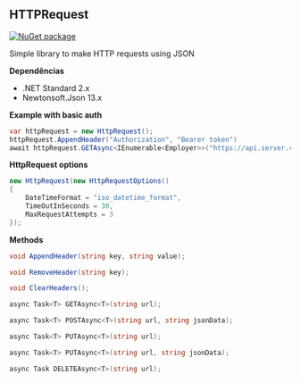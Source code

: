 ﻿## HTTPRequest
[![NuGet package](https://buildstats.info/nuget/HTTPRequest)](https://www.nuget.org/packages/HTTPRequest)
 
Simple library to make HTTP requests using JSON

**Dependências**

* .NET Standard 2.x
* Newtonsoft.Json 13.x

**Example with basic auth**

```csharp
var httpRequest = new HttpRequest();
httpRequest.AppendHeader("Authorization", "Bearer token")
await httpRequest.GETAsync<IEnumerable<Employer>>("https://api.server.com/employer");
```

**HttpRequest options**
```csharp
new HttpRequest(new HttpRequestOptions()
{
    DateTimeFormat = "iso_datetime_format",
    TimeOutInSeconds = 30,
    MaxRequestAttempts = 3
});
```

**Methods**
```csharp
void AppendHeader(string key, string value);

void RemoveHeader(string key);

void ClearHeaders();

async Task<T> GETAsync<T>(string url);

async Task<T> POSTAsync<T>(string url, string jsonData);

async Task<T> PUTAsync<T>(string url);

async Task<T> PUTAsync<T>(string url, string jsonData);

async Task DELETEAsync<T>(string url);
```
